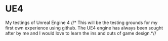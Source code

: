 # UE4
My testings of Unreal Engine 4
//* This will be the testing grounds for my first own experience using github. The UE4 engine has always been sought after by me and I would love to learn the ins and outs of game design.*//
